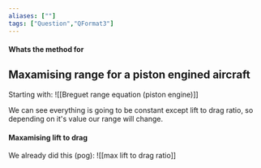```yaml
---
aliases: [""]
tags: ["Question","QFormat3"]
---
```


#### Whats the method for
## Maxamising range for a piston engined aircraft
Starting with:
![[Breguet range equation (piston engine)]]

We can see everything is going to be constant except lift to drag ratio, so depending on it's value our range will change.

#### Maxamising lift to drag
We already did this (pog): 
![[max lift to drag ratio]]